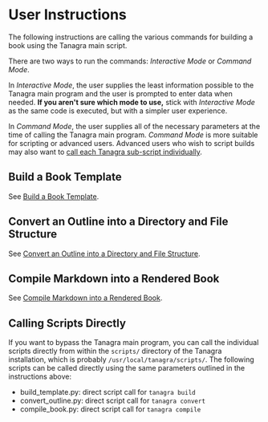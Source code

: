 # User Instructions
The following instructions are calling the various commands for building a book using the Tanagra main script.

There are two ways to run the commands: _Interactive Mode_ or _Command Mode_.

In _Interactive Mode_, the user supplies the least information possible to the Tanagra main program and the user is prompted to enter data when needed. **If you aren't sure which mode to use,** stick with _Interactive Mode_ as the same code is executed, but with a simpler user experience.

In _Command Mode_, the user supplies all of the necessary parameters at the time of calling the Tanagra main program. _Command Mode_ is more suitable for scripting or advanced users. Advanced users who wish to script builds may also want to [call each Tanagra sub-script individually](#calling-scripts-directly).

## **Build a Book Template**
See [Build a Book Template](build.md).

## **Convert an Outline into a Directory and File Structure**
See [Convert an Outline into a Directory and File Structure](convert.md).

## **Compile Markdown into a Rendered Book**
See [Compile Markdown into a Rendered Book](compile.md).

## Calling Scripts Directly
If you want to bypass the Tanagra main program, you can call the individual scripts directly from within the `scripts/` directory of the Tanagra installation, which is probably `/usr/local/tanagra/scripts/`. The following scripts can be called directly using the same parameters outlined in the instructions above:
- build_template.py: direct script call for `tanagra build`
- convert_outline.py: direct script call for `tanagra convert`
- compile_book.py: direct script call for `tanagra compile`
